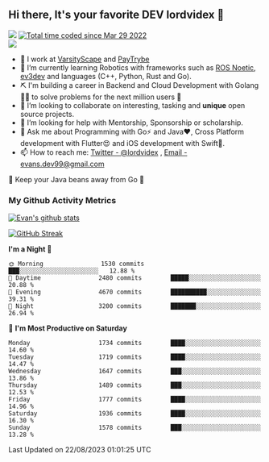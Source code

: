 ## Hi there, It's your favorite DEV lordvidex 👋
<img src="https://komarev.com/ghpvc/?username=lordvidex&label=Views&color=blue&style=plastic" /> <a href="https://wakatime.com/@0e56db35-d16b-410a-acc0-4085055304bf"><img src="https://wakatime.com/badge/user/0e56db35-d16b-410a-acc0-4085055304bf.svg" alt="Total time coded since Mar 29 2022" /></a>  
![](https://github-profile-trophy.vercel.app/?username=lordvidex)
- 🔭 I work at [VarsityScape](https://varsityscape.com) and [PayTrybe](https://www.paytrybe.com)
- 🌱 I’m currently learning Robotics with frameworks such as [ROS Noetic](ros.org), [ev3dev](www.ev3dev.org) and languages (C++, Python, Rust and Go).
- ⛏️ I'm building a career in Backend and Cloud Development with Golang 🧙🏼 to solve problems for the next million users 🤌
- 👯 I’m looking to collaborate on interesting, tasking and **unique** open source projects.
- 🤔 I’m looking for help with Mentorship, Sponsorship or scholarship.
- 💬 Ask me about Programming with Go⚡️ and Java❤️, Cross Platform development with Flutter😍 and iOS development with Swift🚀.
- 📫 How to reach me: [Twitter - @lordvidex](https://twitter.com/lordvidex) , [Email - evans.dev99@gmail.com](mailto:evans.dev99@gmail.com?body=Hello%20Evans,)
  
    
🎤 Keep your Java beans away from Go 🌚
  
  
### My Github Activity Metrics
<div>
<!-- <a href="https://github.com/lordvidex">
  <img src="https://github-readme-stats.vercel.app/api/top-langs/?username=lordvidex&theme=light" />
</a>    -->
<!-- [![Top Langs](https://github-readme-stats.vercel.app/api/top-langs/?username=lordvidex)](https://github.com/lordvidex/)  -->
<a href="https://github.com/lordvidex">
 <img src="https://github-readme-stats.vercel.app/api?username=lordvidex&show_icons=true&theme=light&line_height=27" alt="Evan's github stats"/>
</a>
</div>

[![GitHub Streak](https://github-readme-streak-stats.herokuapp.com?user=lordvidex&theme=github-dark&hide_border=true)](https://git.io/streak-stats)

<!--
  <a href="https://github.com/iampawan/FlutterExampleApps">
    <img align="center" src="https://github-readme-stats.vercel.app/api/pin/?username=iampawan&repo=FlutterExampleApps&theme=light" />

  </a>
  <a href="https://github.com/iampawan/VelocityX">
   <img align="center" src="https://github-readme-stats.vercel.app/api/pin/?username=iampawan&repo=VelocityX&theme=light" />
  </a>
-->
<!--START_SECTION:waka-->
**I'm a Night 🦉** 

```text
🌞 Morning                1530 commits        ███░░░░░░░░░░░░░░░░░░░░░░   12.88 % 
🌆 Daytime                2480 commits        █████░░░░░░░░░░░░░░░░░░░░   20.88 % 
🌃 Evening                4670 commits        ██████████░░░░░░░░░░░░░░░   39.31 % 
🌙 Night                  3200 commits        ███████░░░░░░░░░░░░░░░░░░   26.94 % 
```
📅 **I'm Most Productive on Saturday** 

```text
Monday                   1734 commits        ████░░░░░░░░░░░░░░░░░░░░░   14.60 % 
Tuesday                  1719 commits        ████░░░░░░░░░░░░░░░░░░░░░   14.47 % 
Wednesday                1647 commits        ███░░░░░░░░░░░░░░░░░░░░░░   13.86 % 
Thursday                 1489 commits        ███░░░░░░░░░░░░░░░░░░░░░░   12.53 % 
Friday                   1777 commits        ████░░░░░░░░░░░░░░░░░░░░░   14.96 % 
Saturday                 1936 commits        ████░░░░░░░░░░░░░░░░░░░░░   16.30 % 
Sunday                   1578 commits        ███░░░░░░░░░░░░░░░░░░░░░░   13.28 % 
```



 Last Updated on 22/08/2023 01:01:25 UTC
<!--END_SECTION:waka-->

